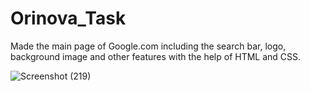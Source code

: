 # Orinova_Task
Made the main page of Google.com including the search bar, logo,  background image and other features with the help of HTML and CSS.

![Screenshot (219)](https://user-images.githubusercontent.com/116277146/236691412-9ccd6bca-e100-439d-b07b-3a69993555ee.png)
